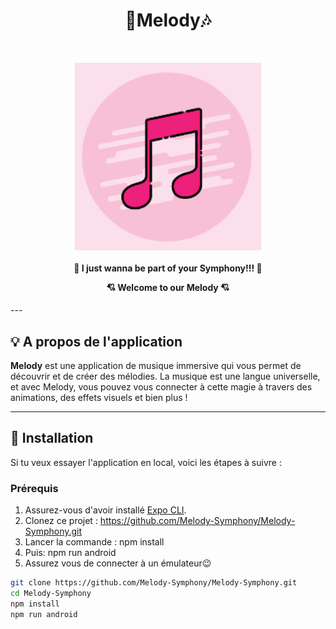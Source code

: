 <div align="center">
<h1> 🎹Melody🎶</h1> 
    <br/>
<p >
    <img align="center" src="./assets/default-album.png" height="300" />
</p>

<h4 align="center">
   🎹 I just wanna be part of your Symphony!!! 🎻
    <br/>
    <p align="center" >💘 Welcome to our Melody 💘</p>
</h4>
</div>
---

## 💡 A propos de l'application

**Melody** est une application de musique immersive qui vous permet de découvrir et de créer des mélodies. La musique est une langue universelle, et avec Melody, vous pouvez vous connecter à cette magie à travers des animations, des effets visuels et bien plus !

---

## 🚀 Installation

Si tu veux essayer l'application en local, voici les étapes à suivre :

### Prérequis

1. Assurez-vous d'avoir installé [Expo CLI](https://docs.expo.dev/get-started/installation/).
2. Clonez ce projet : https://github.com/Melody-Symphony/Melody-Symphony.git
3. Lancer la commande : npm install
4. Puis: npm run android
5. Assurez vous de connecter à un émulateur😉

```bash
git clone https://github.com/Melody-Symphony/Melody-Symphony.git
cd Melody-Symphony
npm install
npm run android
